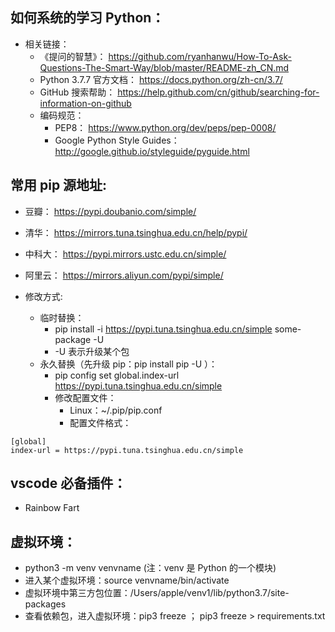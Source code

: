 ## 如何系统的学习 Python：
  - 相关链接：
    - 《提问的智慧》： https://github.com/ryanhanwu/How-To-Ask-Questions-The-Smart-Way/blob/master/README-zh_CN.md
    - Python 3.7.7 官方文档： https://docs.python.org/zh-cn/3.7/
    - GitHub 搜索帮助： https://help.github.com/cn/github/searching-for-information-on-github
    - 编码规范：
      - PEP8： https://www.python.org/dev/peps/pep-0008/
      - Google Python Style Guides： http://google.github.io/styleguide/pyguide.html

## 常用 pip 源地址:
  - 豆瓣： https://pypi.doubanio.com/simple/
  - 清华： https://mirrors.tuna.tsinghua.edu.cn/help/pypi/
  - 中科大： https://pypi.mirrors.ustc.edu.cn/simple/
  - 阿里云： https://mirrors.aliyun.com/pypi/simple/
   
  - 修改方式:
    - 临时替换：
      - pip install -i https://pypi.tuna.tsinghua.edu.cn/simple some-package -U
      - -U 表示升级某个包
    - 永久替换（先升级 pip：pip install pip -U ）：
      - pip config set global.index-url https://pypi.tuna.tsinghua.edu.cn/simple
      - 修改配置文件：
        - Linux：~/.pip/pip.conf
        - 配置文件格式：
```
[global]
index-url = https://pypi.tuna.tsinghua.edu.cn/simple
```
## vscode 必备插件：
  - Rainbow Fart
  
## 虚拟环境：
  - python3 -m venv venvname (注：venv 是 Python 的一个模块)
  - 进入某个虚拟环境：source venvname/bin/activate
  - 虚拟环境中第三方包位置：/Users/apple/venv1/lib/python3.7/site-packages
  - 查看依赖包，进入虚拟环境：pip3 freeze ； pip3 freeze > requirements.txt